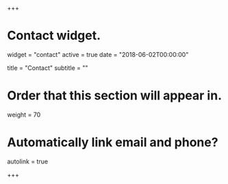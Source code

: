 +++
# Contact widget.
widget = "contact"
active = true
date = "2018-06-02T00:00:00"

title = "Contact"
subtitle = ""

# Order that this section will appear in.
weight = 70

# Automatically link email and phone?
autolink = true

+++

